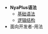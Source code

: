 <!-- docs/_sidebar.md -->
* **NyaPlus语法**
   * [基础语法](syntax/in-out.md)
   * [逻辑结构](syntax/logic.md)
* 面向开发者-用法